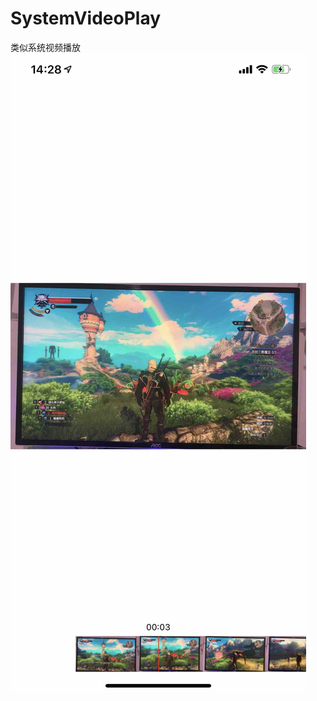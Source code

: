# SystemVideoPlay
类似系统视频播放
![](https://github.com/misslove1015/DemoPictures/blob/master/SystemVideoPlay.jpg)
